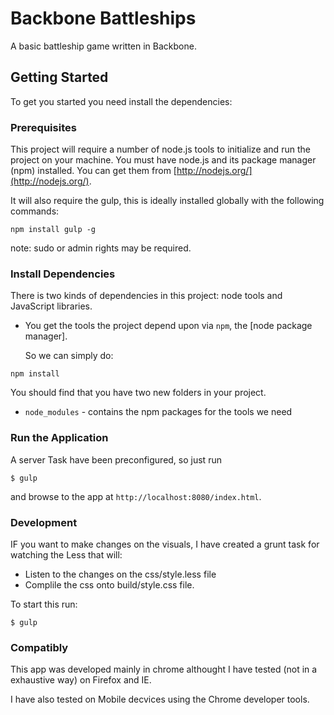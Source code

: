 Backbone Battleships
===================

A basic battleship game written in Backbone.

## Getting Started

To get you started you need install the dependencies:

### Prerequisites


This project will require a number of node.js tools to initialize and run the project on your machine. You must have node.js and its package manager (npm) installed.  You can get them from [http://nodejs.org/](http://nodejs.org/).

It will also require the gulp, this is ideally installed globally with the following commands: 

```
npm install gulp -g
```
note: sudo or admin rights may be required.

### Install Dependencies

There is two kinds of dependencies in this project: node tools and JavaScript libraries. 

* You get the tools the project depend upon via `npm`, the [node package manager].

  So we can simply do:

```
npm install
```
 You should find that you have two new folders in your project.

* `node_modules` - contains the npm packages for the tools we need



### Run the Application

A server Task have been preconfigured, so just run 

```
$ gulp
```

and  browse to the app at `http://localhost:8080/index.html`.

### Development

IF you want to make changes on the visuals, I have created a grunt task for watching the Less  that will:
* Listen to the changes on the css/style.less file 
* Complile the css onto build/style.css file. 

To start this run:

```
$ gulp
```

### Compatibly

This app was developed mainly  in chrome althought I have tested (not in a exhaustive way) on Firefox and IE.

I have also tested on Mobile decvices using the Chrome  developer tools.
